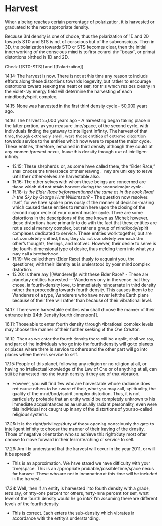 # Harvest
When a being reaches certain percentage of polarization, it is harvested or graduated to the next appropriate density.

Because 3rd density is one of choice, thus the polarization of 1D and 2D towards STO and STS is not of conscious but of the subconscious. Then in 3D, the polarization towards STO or STS becomes clear, then the initial inner working of the conscious mind is to first control the "beast", or primal distortions birthed in 1D and 2D.

Check [[STO-STS]] and [[Polarization]]

14.14: The harvest is now. There is not at this time any reason to include efforts along these distortions towards longevity, but rather to encourage distortions toward seeking the heart of self, for this which resides clearly in the violet-ray energy field will determine the harvesting of each mind/body/spirit complex.

14.15: None was harvested in the first third density cycle - 50,000 years ago.

14.16: The harvest 25,000 years ago - A harvesting began taking place in the latter portion, as you measure time/space, of the second cycle, with individuals finding the gateway to intelligent infinity. The harvest of that time, though extremely small, were those entities of extreme distortion towards service to the entities which now were to repeat the major cycle. These entities, therefore, remained in third density although they could, at any moment/present nexus, leave this density through use of intelligent infinity.
- 15.15: These shepherds, or, as some have called them, the “Elder Race,” shall choose the time/space of their leaving. They are unlikely to leave until their other-selves are harvestable also.
- 15.16: The other-selves with whom these beings are concerned are those which did not attain harvest during the second major cycle.
- 15.18: *Is the Elder Race beforementioned the same as in the book Road in the Sky by George Hunt Williamson?* - The question now resolves itself, for we have spoken previously of the manner of decision-making which caused these entities to remain here upon the closing of the second major cycle of your current master cycle. There are some distortions in the descriptions of the one known as Michel; however, these distortions have primarily to do with the fact that these entities are not a social memory complex, but rather a group of mind/body/spirit complexes dedicated to service. These entities work together, but are not completely unified; thus, they do not completely see each the other’s thoughts, feelings, and motives. However, their desire to serve is the fourth-dimensional type of desire, thus melding them into what you may call a brotherhood.
- 15.19: We called them (Elder Race) thusly to acquaint you, the questioner, with their identity as is understood by your mind complex distortion.
- 15.20: Is there any [[Wanderer]]s with these Elder Race? - These are planetary entities harvested — Wanderers only in the sense that they chose, in fourth-density love, to immediately reincarnate in third density rather than proceeding towards fourth density. This causes them to be Wanderers of a type, Wanderers who have never left the Earth plane because of their free will rather than because of their vibrational level.

14.17: There were harvestable entities who shall choose the manner of their entrance into [[4th Density|fourth dimension]].

16.11: Those able to enter fourth density through vibrational complex levels may choose the manner of their further seeking of the One Creator.

16.12: Then as we enter the fourth density there will be a split, shall we say, and part of the individuals who go into the fourth density will go to planets or places where there is service to others and the other part will go into places where there is service to self.

17.15: People of this planet, following any religion or no religion at all, or having no intellectual knowledge of the Law of One or of anything at all, can still be harvested into the fourth density if they are of that vibration.
- However, you will find few who are harvestable whose radiance does not cause others to be aware of their, what you may call, spirituality, the quality of the mind/body/spirit complex distortion. Thus, it is not particularly probable that an entity would be completely unknown to his immediate acquaintances as an unusually radiant personality, even were this individual not caught up in any of the distortions of your so-called religious systems.

17.25: It is the right/privilege/duty of those opening consciously the gate to intelligent infinity to choose the manner of their leaving of the density. Those of negative orientation who so achieve this right/duty most often choose to move forward in their learn/teaching of service to self.

17.29: Am I to understand that the harvest will occur in the year 2011, or will it be spread?
- This is an approximation. We have stated we have difficulty with your time/space. This is an appropriate probable/possible time/space nexus for harvest. Those who are not in incarnation at this time will be included in the harvest.

17.34: Well, then if an entity is harvested into fourth density with a grade, let’s say, of fifty-one percent for others, forty-nine percent for self, what level of the fourth density would he go into? I’m assuming there are different levels of the fourth density.
- This is correct. Each enters the sub-density which vibrates in accordance with the entity’s understanding.